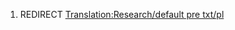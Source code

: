 1.  REDIRECT [Translation:Research/default pre
    txt/pl](Translation:Research/default_pre_txt/pl "wikilink")